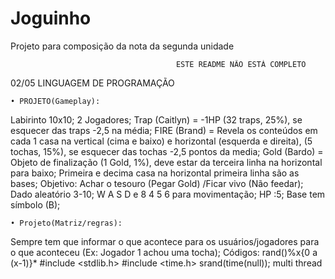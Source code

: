 # Joguinho
Projeto para composição da nota da segunda unidade
                                          
                                         ESTE README NÃO ESTÁ COMPLETO


02/05
LINGUAGEM DE PROGRAMAÇÃO

    • PROJETO(Gameplay):
Labirinto 10x10;
2 Jogadores;
Trap (Caitlyn) = -1HP (32 traps, 25%), se esquecer das traps -2,5 na média;
FIRE (Brand) = Revela os conteúdos em cada 1 casa na vertical (cima e baixo) e horizontal (esquerda e direita), (5 tochas, 15%), se esquecer das tochas -2,5 pontos da media; 
Gold (Bardo) = Objeto de finalização (1 Gold, 1%), deve estar da terceira linha na horizontal para baixo;
Primeira e decima casa na horizontal primeira linha são as bases;
Objetivo: Achar o tesouro (Pegar Gold) /Ficar vivo (Não feedar);
Dado aleatório 3-10;
W A S D e 8 4 5 6 para movimentação;
HP :5;
Base tem símbolo (B);

    • Projeto(Matriz/regras):
Sempre tem que informar o que acontece para os usuários/jogadores para o que aconteceu (Ex: Jogador 1 achou uma tocha);
Códigos: rand()%x{0 a (x-1)}*
                #include <stdlib.h>
                #include <time.h>
                 srand(time(null));
                 multi thread
